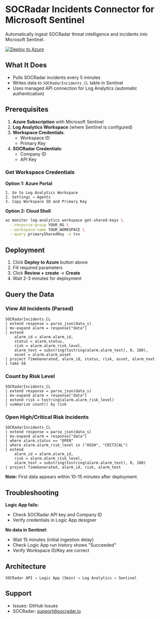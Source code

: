 # SOCRadar Incidents Connector for Microsoft Sentinel

Automatically ingest SOCRadar threat intelligence and incidents into Microsoft Sentinel.

[![Deploy to Azure](https://aka.ms/deploytoazurebutton)](https://portal.azure.com/#create/Microsoft.Template/uri/https%3A%2F%2Fraw.githubusercontent.com%2Forcunsami%2Fsocradar-sentinel-connector%2Fmaster%2Ftemplate.json)

## What It Does

- Pulls SOCRadar incidents every 5 minutes
- Writes data to `SOCRadarIncidents_CL` table in Sentinel
- Uses managed API connection for Log Analytics (automatic authentication)

## Prerequisites

1. **Azure Subscription** with Microsoft Sentinel
2. **Log Analytics Workspace** (where Sentinel is configured)
3. **Workspace Credentials**:
   - Workspace ID
   - Primary Key
4. **SOCRadar Credentials**:
   - Company ID
   - API Key

### Get Workspace Credentials

**Option 1: Azure Portal**

```
1. Go to Log Analytics Workspace
2. Settings → Agents
3. Copy Workspace ID and Primary Key
```

**Option 2: Cloud Shell**

```bash
az monitor log-analytics workspace get-shared-keys \
  --resource-group YOUR_RG \
  --workspace-name YOUR_WORKSPACE \
  --query primarySharedKey -o tsv
```

## Deployment

1. Click **Deploy to Azure** button above
2. Fill required parameters
3. Click **Review + create** → **Create**
4. Wait 2-3 minutes for deployment

## Query the Data

### View All Incidents (Parsed)

```kusto
SOCRadarIncidents_CL
| extend response = parse_json(data_s)
| mv-expand alarm = response["data"]
| extend
    alarm_id = alarm.alarm_id,
    status = alarm.status,
    risk = alarm.alarm_risk_level,
    alarm_text = substring(tostring(alarm.alarm_text), 0, 100),
    asset = alarm.alarm_asset
| project TimeGenerated, alarm_id, status, risk, asset, alarm_text
| take 50
```

### Count by Risk Level

```kusto
SOCRadarIncidents_CL
| extend response = parse_json(data_s)
| mv-expand alarm = response["data"]
| extend risk = tostring(alarm.alarm_risk_level)
| summarize count() by risk
```

### Open High/Critical Risk Incidents

```kusto
SOCRadarIncidents_CL
| extend response = parse_json(data_s)
| mv-expand alarm = response["data"]
| where alarm.status == "OPEN"
| where alarm.alarm_risk_level in ("HIGH", "CRITICAL")
| extend
    alarm_id = alarm.alarm_id,
    risk = alarm.alarm_risk_level,
    alarm_text = substring(tostring(alarm.alarm_text), 0, 100)
| project TimeGenerated, alarm_id, risk, alarm_text
```

**Note:** First data appears within 10-15 minutes after deployment.

## Troubleshooting

**Logic App fails:**

- Check SOCRadar API key and Company ID
- Verify credentials in Logic App designer

**No data in Sentinel:**

- Wait 15 minutes (initial ingestion delay)
- Check Logic App run history shows "Succeeded"
- Verify Workspace ID/Key are correct

## Architecture

```
SOCRadar API → Logic App (5min) → Log Analytics → Sentinel
```

## Support

- Issues: GitHub Issues
- SOCRadar: support@socradar.io
